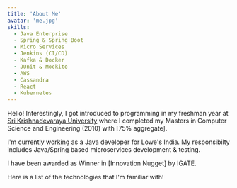 ```yaml
---
title: 'About Me'
avatar: 'me.jpg'
skills:
  - Java Enterprise
  - Spring & Spring Boot
  - Micro Services
  - Jenkins (CI/CD)
  - Kafka & Docker
  - JUnit & Mockito
  - AWS
  - Cassandra
  - React
  - Kubernetes 
---
```


Hello! Interestingly, I got introduced to programming in my freshman year at [Sri Krishnadevaraya University](http://skuniversity.ac.in//) where I completed my Masters in Computer Science and Engineering (2010) with [75% aggregate].

I'm currently working as a Java developer for Lowe's India. My responsibilty includes Java/Spring based microservices development & testing. 

I have been awarded as Winner in [Innovation Nugget] by IGATE.

Here is a list of the technologies that I'm familiar with!
